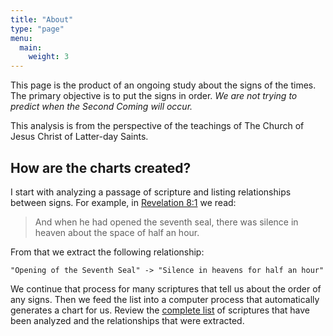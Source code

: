 ```yaml
---
title: "About"
type: "page"
menu:
  main:
    weight: 3
---
```


This page is the product of an ongoing study about the signs of the times.
The primary objective is to put the signs in order. <em>We are not trying
to predict when the Second Coming will occur.</em>

This analysis is from the perspective of the teachings of The Church of
Jesus Christ of Latter-day Saints.

## How are the charts created?

I start with analyzing a passage of scripture and listing relationships
between signs. For example, in [Revelation 8:1](https://www.churchofjesuschrist.org/study/scriptures/nt/rev/8.1?lang=eng) we read:

> And when he had opened the seventh seal, there was silence in heaven about the space of half an hour.

From that we extract the following relationship:

```
"Opening of the Seventh Seal" -> "Silence in heavens for half an hour"
```

We continue that process for many scriptures that tell us about the order
of any signs. Then we feed the list into a computer process that automatically
generates a chart for us. Review the [complete list]() of scriptures that have been 
analyzed and the relationships that were extracted.